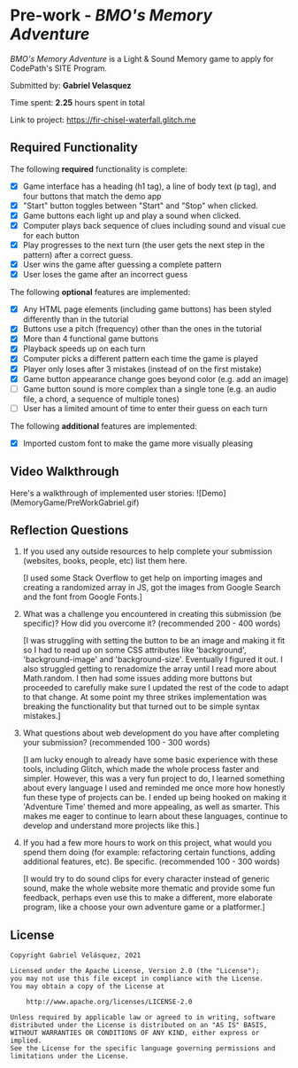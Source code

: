 # Pre-work - _BMO's Memory Adventure_

_BMO's Memory Adventure_ is a Light & Sound Memory game to apply for CodePath's SITE Program.

Submitted by: **Gabriel Velasquez**

Time spent: **2.25** hours spent in total

Link to project: https://fir-chisel-waterfall.glitch.me

## Required Functionality

The following **required** functionality is complete:

- [x] Game interface has a heading (h1 tag), a line of body text (p tag), and four buttons that match the demo app
- [x] "Start" button toggles between "Start" and "Stop" when clicked.
- [x] Game buttons each light up and play a sound when clicked.
- [x] Computer plays back sequence of clues including sound and visual cue for each button
- [x] Play progresses to the next turn (the user gets the next step in the pattern) after a correct guess.
- [x] User wins the game after guessing a complete pattern
- [x] User loses the game after an incorrect guess

The following **optional** features are implemented:

- [x] Any HTML page elements (including game buttons) has been styled differently than in the tutorial
- [x] Buttons use a pitch (frequency) other than the ones in the tutorial
- [x] More than 4 functional game buttons
- [x] Playback speeds up on each turn
- [x] Computer picks a different pattern each time the game is played
- [x] Player only loses after 3 mistakes (instead of on the first mistake)
- [x] Game button appearance change goes beyond color (e.g. add an image)
- [ ] Game button sound is more complex than a single tone (e.g. an audio file, a chord, a sequence of multiple tones)
- [ ] User has a limited amount of time to enter their guess on each turn

The following **additional** features are implemented:

- [x] Imported custom font to make the game more visually pleasing

## Video Walkthrough

Here's a walkthrough of implemented user stories:
![Demo] (MemoryGame/PreWorkGabriel.gif)

## Reflection Questions

1. If you used any outside resources to help complete your submission (websites, books, people, etc) list them here.

   [I used some Stack Overflow to get help on importing images and creating a randomized array in JS, got the images
   from Google Search and the font from Google Fonts.]

2. What was a challenge you encountered in creating this submission (be specific)? How did you overcome it? (recommended 200 - 400 words)

   [I was struggling with setting the button to be an image and making it fit so I had to read up on some CSS attributes like 'background',
   'background-image' and 'background-size'. Eventually I figured it out. I also struggled getting to renadomize the array until
   I read more about Math.random. I then had some issues adding more buttons but proceeded to carefully make sure I updated the rest
   of the code to adapt to that change. At some point my three strikes implementation was breaking the functionality but that turned
   out to be simple syntax mistakes.]

3. What questions about web development do you have after completing your submission? (recommended 100 - 300 words)

   [I am lucky enough to already have some basic experience with these tools, including Glitch, which made the whole process faster and simpler.
   However, this was a very fun project to do, I learned something about every language I used and reminded me once more how honestly fun
   these type of projects can be. I ended up being hooked on making it 'Adventure Time' themed and more appealing, as well as smarter. This makes me eager
   to continue to learn about these languages, continue to develop and understand more projects like this.]

4. If you had a few more hours to work on this project, what would you spend them doing (for example: refactoring certain functions, adding additional features, etc). Be specific. (recommended 100 - 300 words)

   [I would try to do sound clips for every character instead of generic sound, make the whole website more thematic and provide some fun
   feedback, perhaps even use this to make a different, more elaborate program, like a choose your own adventure game or a platformer.]

## License

    Copyright Gabriel Velásquez, 2021

    Licensed under the Apache License, Version 2.0 (the "License");
    you may not use this file except in compliance with the License.
    You may obtain a copy of the License at

        http://www.apache.org/licenses/LICENSE-2.0

    Unless required by applicable law or agreed to in writing, software
    distributed under the License is distributed on an "AS IS" BASIS,
    WITHOUT WARRANTIES OR CONDITIONS OF ANY KIND, either express or implied.
    See the License for the specific language governing permissions and
    limitations under the License.
